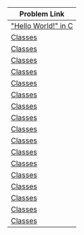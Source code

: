 | Problem Link |
| ------------------|
|["Hello World!" in C](https://www.hackerrank.com/challenges/hello-world-c/problem?isFullScreen=true)|
|[Classes](https://www.hackerrank.com/challenges/classes-objects/problem?isFullScreen=true)|
|[Classes](https://www.hackerrank.com/challenges/classes-objects/problem?isFullScreen=true)|
|[Classes](https://www.hackerrank.com/challenges/classes-objects/problem?isFullScreen=true)|
|[Classes](https://www.hackerrank.com/challenges/classes-objects/problem?isFullScreen=true)|
|[Classes](https://www.hackerrank.com/challenges/classes-objects/problem?isFullScreen=true)|
|[Classes](https://www.hackerrank.com/challenges/classes-objects/problem?isFullScreen=true)|
|[Classes](https://www.hackerrank.com/challenges/classes-objects/problem?isFullScreen=true)|
|[Classes](https://www.hackerrank.com/challenges/classes-objects/problem?isFullScreen=true)|
|[Classes](https://www.hackerrank.com/challenges/classes-objects/problem?isFullScreen=true)|
|[Classes](https://www.hackerrank.com/challenges/classes-objects/problem?isFullScreen=true)|
|[Classes](https://www.hackerrank.com/challenges/classes-objects/problem?isFullScreen=true)|
|[Classes](https://www.hackerrank.com/challenges/classes-objects/problem?isFullScreen=true)|
|[Classes](https://www.hackerrank.com/challenges/classes-objects/problem?isFullScreen=true)|
|[Classes](https://www.hackerrank.com/challenges/classes-objects/problem?isFullScreen=true)|
|[Classes](https://www.hackerrank.com/challenges/classes-objects/problem?isFullScreen=true)|
|[Classes](https://www.hackerrank.com/challenges/classes-objects/problem?isFullScreen=true)|
|[Classes](https://www.hackerrank.com/challenges/classes-objects/problem?isFullScreen=true)|

